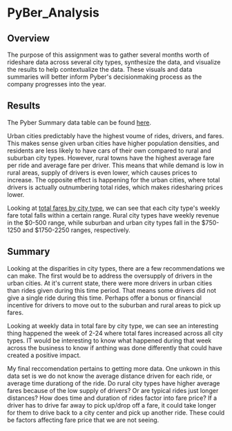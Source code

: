 # PyBer_Analysis

## Overview 
The purpose of this assignment was to gather several months worth of rideshare data across several city types, synthesize the data, and visualize the results to help contextualize the data. These visuals and data summaries will better inform Pyber's decisionmaking process as the company progresses into the year. 

## Results 
The Pyber Summary data table can be found [here](https://github.com/matthewprice-github/PyBer_Analysis/blob/main/analysis/Pyber_summary.PNG). 

Urban cities predictably have the highest voume of rides, drivers, and fares. This makes sense given urban cities have higher population densities, and residents are less likely to have cars of their own compared to rural and suburban city types. However, rural towns have the highest average fare per ride and average fare per driver. This means that while demand is low in rural areas, supply of drivers is even lower, which causes prices to increase. The opposite effect is happening for the urban cities, where total drivers is actually outnumbering total rides, which makes ridesharing prices lower. 

Looking at [total fares by city type](https://github.com/matthewprice-github/PyBer_Analysis/blob/main/analysis/Pyber_fare_summary.png), we can see that each city type's weekly fare total falls within a certain range. Rural city types have weekly revenue in the $0-500 range, while suburban and urban city types fall in the $750-1250 and $1750-2250 ranges, respectively. 

## Summary 
Looking at the disparities in city types, there are a few recommendations we can make. The first would be to address the oversupply of drivers in the urban cities. At it's current state, there were more drivers in urban cities than rides given during this time period. That means some drivers did not give a single ride during this time. Perhaps offer a bonus or financial incentive for drivers to move out to the suburban and rural areas to pick up fares. 

Looking at weekly data in total fare by city type, we can see an interesting thing happened the week of 2-24 where total fares increased across all city types. IT would be interesting to know what happened during that week across the business to know if anthing was done differently that could have created a positive impact.

My final reccomendation pertains to getting more data. One unkown in this data set is we do not know the average distance driven for each ride, or average time durationg of the ride. Do rural city types have higher average fares because of the low supply of drivers? Or are typical rides just longer distances? How does time and duration of rides factor into fare price? If a driver has to drive far away to pick up/drop off a fare, it could take longer for them to drive back to a city center and pick up another ride. These could be factors affecting fare price that we are not seeing. 
